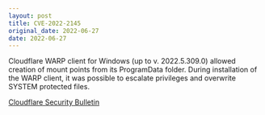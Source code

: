 ```yaml
---
layout: post
title: CVE-2022-2145
original_date: 2022-06-27
date: 2022-06-27
---
```


Cloudflare WARP client for Windows (up to v. 2022.5.309.0) allowed creation of mount points from its ProgramData folder. During installation of the WARP client, it was possible to escalate privileges and overwrite SYSTEM protected files.

[Cloudflare Security Bulletin](https://github.com/cloudflare/advisories/security/advisories/GHSA-6fpc-qxmr-6wrq)